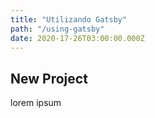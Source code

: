 ```yaml
---
title: "Utilizando Gatsby"
path: "/using-gatsby"
date: 2020-17-26T03:00:00.000Z
---
```


## New Project

lorem ipsum
